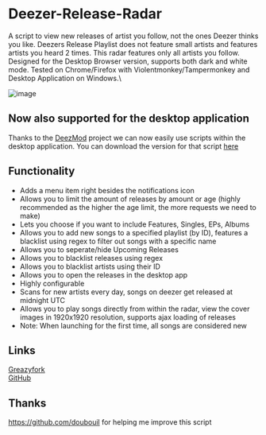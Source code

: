 # Deezer-Release-Radar
A script to view new releases of artist you follow, not the ones Deezer thinks you like. Deezers Release Playlist does not feature small artists and features artists you heard 2 times. This radar features only all artists you follow. Designed for the Desktop Browser version, supports both dark and white mode. Tested on Chrome/Firefox with Violentmonkey/Tampermonkey and Desktop Application on Windows.\

![image](https://github.com/user-attachments/assets/8c2ea203-a649-42ca-950d-f6447af104af)

## Now also supported for the desktop application
Thanks to the [DeezMod](https://github.com/bababoi-2/DeezMod) project we can now easily use scripts within the desktop application. You can download the version for that script [here](https://github.com/bababoi-2/DeezMod/blob/main/plugins/release_radar.js)

## Functionality
- Adds a menu item right besides the notifications icon
- Allows you to limit the amount of releases by amount or age (highly recommended as the higher the age limit, the more requests we need to make)
- Lets you choose if you want to include Features, Singles, EPs, Albums
- Allows you to add new songs to a specified playlist (by ID), features a blacklist using regex to filter out songs with a specific name
- Allows you to seperate/hide Upcoming Releases
- Allows you to blacklist releases using regex
- Allows you to blacklist artists using their ID
- Allows you to open the releases in the desktop app
- Highly configurable
- Scans for new artists every day, songs on deezer get released at midnight UTC
- Allows you to play songs directly from within the radar, view the cover images in 1920x1920 resolution, supports ajax loading of releases
- Note: When launching for the first time, all songs are considered new

## Links
[Greazyfork](https://greasyfork.org/en/scripts/510955-deezer-release-radar)\
[GitHub](https://github.com/bababoi-2/Deezer-Release-Radar)

## Thanks
https://github.com/doubouil for helping me improve this script
